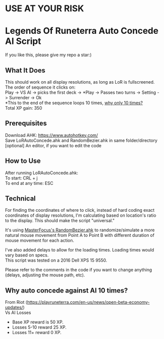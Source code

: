 # USE AT YOUR RISK
# Legends Of Runeterra Auto Concede AI Script
If you like this, please give my repo a star:)

## What It Does
This should work on all display resolutions, as long as LoR is fullscreened.  
The order of sequence it clicks on:  
Play -> VS AI -> picks the first deck -> \*Play -> Passes two turns -> Setting -> Surrender -> Ok  
\*This to the end of the sequence loops 10 times, [why only 10 times?](https://github.com/jerrylshen/LegendsOfRuneterra-AutoConcede/blob/master/README.md#why-auto-concede-against-ai-10-times)  
Total XP gain: 350

## Prerequisites
Download AHK: https://www.autohotkey.com/  
Save LoRAutoConcede.ahk and RandomBezier.ahk in same folder/directory  
[optional] An editor, if you want to edit the code

## How to Use
After running LoRAutoConcede.ahk:  
To start: CRL + j  
To end at any time: ESC  

## Technical
For finding the coordinates of where to click, instead of hard coding exact coordinates of display resolutions, I'm calculating based on location's ratio to the display. This should make the script "universal."  

It's using [MasterFocus's RandomBezier.ahk](https://github.com/MasterFocus/AutoHotkey/tree/master/Functions/RandomBezier) to randomize/simulate a more natural mouse movement from Point A to Point B with different duration of mouse movement for each action.  

I've also added delays to allow for the loading times. Loading times would vary based on specs.  
This script was tested on a 2016 Dell XPS 15 9550.

Please refer to the comments in the code if you want to change anything (delays, adjusting the mouse path, etc).

## Why auto concede against AI 10 times?
From Riot (https://playruneterra.com/en-us/news/open-beta-economy-updates/)  
Vs AI Losses  
- Base XP reward is 50 XP.
- Losses 5-10 reward 25 XP.
- Losses 11+ reward 0 XP.

